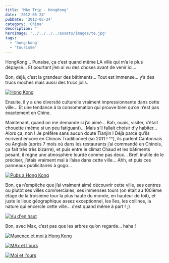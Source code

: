 ```yaml
---
title: 'MAx Trip - HongKong'
date: '2012-05-24'
pubDate: '2012-05-24'
category: 'China'
description: ''
heroImage: '../../../../assets/images/te.jpg'
tags:
  - 'hong-kong'
  - 'tourisme'
---
```


HongKong… Punaise, ça c’est quand même LA ville qui m’a le plus dépaysé… Et pourtant j’en ai vu des choses avant de venir ici…

Bon, déjà, c’est la grandeur des bâtiments… Tout est immense… y’a des trucs moches mais aussi des trucs jolis.

[![Hong Kong](http://malparty.fr/wp-content/uploads/2013/05/013.jpg)](http://malparty.fr/wp-content/uploads/2013/05/013.jpg)

Ensuite, il y a une diversité culturelle vraiment impressionnante dans cette ville… Et une tendance à la consommation qui prouve bien qu’on n’est pas exactement en Chine.

Maintenant, quand on me demande si j’ai aimé… Bah, ouais, visiter, c’était chouette (même si un peu fatiguant)… Mais s’il fallait choisir d’y habiter… Alors ça, non ! Je préfère sans aucun doute Tianjin ! Déjà parce qu’ils écrivent encore en Chinois Traditionnel (so 2011 ! ^^), ils parlent Cantonnais ou Anglais (après 7 mois où dans les restaurants j’ai commandé en Chinois, ça fait très très bizarre), et puis entre le climat Chaud et les bâtiments pesant, il règne une atmosphère lourde comme pas deux… Bref, inutile de le préciser, j’étais vraiment mal à l’aise dans cette ville… Ahh, et puis ces panneaux publicitaires à gogo…

[![Pubs à Hong Kong](http://malparty.fr/wp-content/uploads/2013/05/023.jpg)](http://malparty.fr/wp-content/uploads/2013/05/023.jpg)

Bon, ça n’empêche que j’ai vraiment aimé découvrir cette ville, ses centres ou plutôt ses villes commerciales, ses immenses tours (on était au 100ième étage de la troisième tour la plus haute du monde, en hauteur de toit), et juste le lieux géographique assez exceptionnel, les îles, les collines, la nature qui encercle cette ville… c’est quand même à part ! ;)

[![Vu d'en haut](http://malparty.fr/wp-content/uploads/2013/05/032.jpg)](http://malparty.fr/wp-content/uploads/2013/05/032.jpg)

Bon, avec Max, c’est pas que les arbres qu’on regarde… haha !

[![Maxence et moi à Hong Kong](http://malparty.fr/wp-content/uploads/2013/05/042.jpg)](http://malparty.fr/wp-content/uploads/2013/05/042.jpg)

[![MAx et l'ours](http://malparty.fr/wp-content/uploads/2013/05/052.jpg)](http://malparty.fr/wp-content/uploads/2013/05/052.jpg)

[![Moi et l'ours](http://malparty.fr/wp-content/uploads/2013/05/062.jpg)](http://malparty.fr/wp-content/uploads/2013/05/062.jpg)
